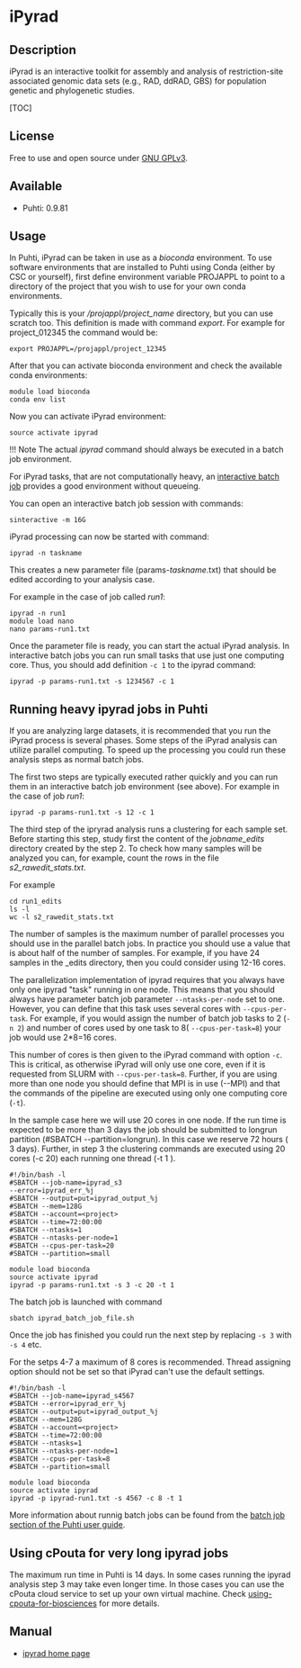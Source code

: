 # iPyrad

## Description

iPyrad is an interactive toolkit for assembly and analysis of restriction-site associated genomic data sets (e.g., RAD, ddRAD, GBS) for population genetic and phylogenetic studies.

[TOC]

## License

Free to use and open source under [GNU GPLv3](https://www.gnu.org/licenses/gpl-3.0.html).

## Available

-   Puhti:  0.9.81


## Usage

In Puhti, iPyrad can be taken in use as a _bioconda_ environment.
To use software environments that are installed to Puhti using Conda (either by CSC or yourself), 
first define environment variable PROJAPPL to point to a directory of the project that 
you wish to use for your own conda environments.

Typically this is your _/projappl/project_name_ directory, but you can use scratch too. 
This definition is made with command _export_. For example for project_012345 the command would be:

```text
export PROJAPPL=/projappl/project_12345
```
After that you can activate bioconda environment and check the available conda environments:

```text
module load bioconda
conda env list
```
Now you can activate iPyrad environment:

```text
source activate ipyrad
```

!!! Note
    The actual _ipyrad_ command should always be executed in a batch job environment.

For iPyrad tasks, that are not computationally heavy, an
[interactive batch job](../computing/running/interactive-usage.md) provides 
a good environment without queueing.

You can open an interactive batch job session with commands:

```text
sinteractive -m 16G
```

iPyrad processing can now be started with command:
```text
ipyrad -n taskname
```

This creates a new parameter file (params-_taskname_.txt) that should be edited according to your analysis case.

For example in the case of job called _run1_:

```text
ipyrad -n run1
module load nano
nano params-run1.txt
```

Once the parameter file is ready, you can start the actual iPyrad analysis. In interactive batch
jobs you can run small tasks that use just one computing core. Thus, you should add
definition `-c 1` to the ipyrad command:
```text
ipyrad -p params-run1.txt -s 1234567 -c 1
```

## Running heavy ipyrad jobs in Puhti

If you are analyzing large datasets, it is recommended that you run the iPyrad process is several phases. Some steps of the iPyrad analysis can utilize parallel computing. To speed up the processing you could run these analysis steps as normal batch jobs.

The first two steps are typically executed rather quickly and you can run them in an interactive batch job environment (see above). 
For example in the case of job _run1_:
```text
ipyrad -p params-run1.txt -s 12 -c 1
```

The third step of the ipryrad analysis runs a clustering for each sample set. Before starting this step, study first the content of the _jobname_edits_ directory created by the step 2. To check how many samples will be analyzed you can, for example, count the rows in the file _s2_rawedit_stats.txt_.

For example
```text
cd run1_edits
ls -l
wc -l s2_rawedit_stats.txt
```
The number of samples is the maximum number of parallel processes you should use in the parallel batch jobs. In practice you should use a value that is about half of the number of samples. For example, if you have 24 samples in the _edits directory, then you could consider using 12-16 cores.

The parallelization implementation of ipyrad requires that you always have only one ipyrad "task" running in one node. This means that you should always have parameter batch job parameter `--ntasks-per-node` set to one. However, you can define that this task uses several cores with `--cpus-per-task`. For example, if you would assign the number of batch job tasks to 2 (`-n 2`) and number of cores used by one task to 8( `--cpus-per-task=8`) your job would use 2*8=16 cores. 

This number of cores is then given to the iPyrad command with option `-c`. This is critical, as otherwise iPyrad will only use one core, even if it is requested from SLURM with `--cpus-per-task=8`. Further, if you are using more than one node you should define that MPI is in use (--MPI) and that the commands of the pipeline are executed using only one computing core (`-t`).

In the sample case here we will use 20 cores in one node. If the run time is expected to be more than 3 days the job should be submitted to longrun partition (#SBATCH --partition=longrun). In this case we reserve 72 hours ( 3 days). Further, in step 3 the clustering commands are executed using 20 cores (-c 20) each running one thread (-t 1 ).
```text
#!/bin/bash -l
#SBATCH --job-name=ipyrad_s3
--error=ipyrad_err_%j
#SBATCH --output=put=ipyrad_output_%j
#SBATCH --mem=128G
#SBATCH --account=<project>
#SBATCH --time=72:00:00
#SBATCH --ntasks=1
#SBATCH --ntasks-per-node=1
#SBATCH --cpus-per-task=20
#SBATCH --partition=small

module load bioconda
source activate ipyrad
ipyrad -p params-run1.txt -s 3 -c 20 -t 1 
```


The batch job is launched with command
```
sbatch ipyrad_batch_job_file.sh
```
Once the job has finished you could run the next step by replacing `-s 3` with `-s 4` etc.

For the setps 4-7 a maximum of 8 cores is recommended. Thread assigning option should not be set so that iPyrad can't use the default settings.

```text
#!/bin/bash -l
#SBATCH --job-name=ipyrad_s4567
#SBATCH --error=ipyrad_err_%j
#SBATCH --output=put=ipyrad_output_%j
#SBATCH --mem=128G
#SBATCH --account=<project>
#SBATCH --time=72:00:00
#SBATCH --ntasks=1
#SBATCH --ntasks-per-node=1
#SBATCH --cpus-per-task=8
#SBATCH --partition=small

module load bioconda
source activate ipyrad
ipyrad -p ipyrad-run1.txt -s 4567 -c 8 -t 1 
```

More information about runnig batch jobs can be found from the [batch job section of the Puhti user guide](../computing/running/getting-started.md).

## Using cPouta for very long ipyrad jobs

The maximum run time in Puhti is 14 days. In some cases running the ipyrad analysis step 3 may take even longer time. In those cases you can use the cPouta cloud service to set up your own virtual machine. Check [using-cpouta-for-biosciences](https://research.csc.fi/using-cpouta-for-biosciences) for more details.



## Manual

*   [ipyrad home page](https://ipyrad.readthedocs.io/)




